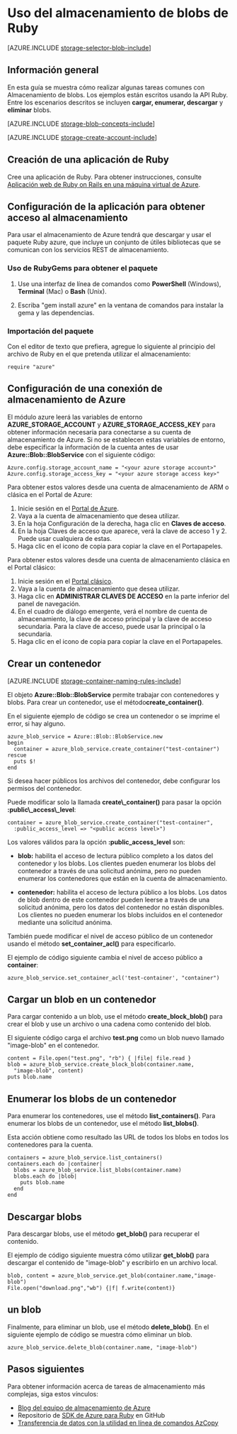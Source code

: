 <properties
	pageTitle="Uso del almacenamiento de blobs de Ruby | Microsoft Azure"
	description="Aprenda a usar Almacenamiento de blobs para cargar, descargar, enumerar y eliminar contenido de blobs. Los ejemplos están escritos en Ruby."
	services="storage"
	documentationCenter="ruby"
	authors="tfitzmac"
	manager="wpickett"
	editor="tysonn"/>

<tags
	ms.service="storage"
	ms.workload="storage"
	ms.tgt_pltfrm="na"
	ms.devlang="ruby"
	ms.topic="article"
	ms.date="02/17/2016"
	ms.author="tomfitz"/>


# Uso del almacenamiento de blobs de Ruby

[AZURE.INCLUDE [storage-selector-blob-include](../../includes/storage-selector-blob-include.md)]

## Información general

En esta guía se muestra cómo realizar algunas tareas comunes con Almacenamiento de blobs. Los ejemplos están escritos usando la API Ruby. Entre los escenarios descritos se incluyen **cargar, enumerar, descargar** y **eliminar** blobs.

[AZURE.INCLUDE [storage-blob-concepts-include](../../includes/storage-blob-concepts-include.md)]

[AZURE.INCLUDE [storage-create-account-include](../../includes/storage-create-account-include.md)]

## Creación de una aplicación de Ruby

Cree una aplicación de Ruby. Para obtener instrucciones, consulte [Aplicación web de Ruby on Rails en una máquina virtual de Azure](../virtual-machines/virtual-machines-ruby-rails-web-app-linux.md).

## Configuración de la aplicación para obtener acceso al almacenamiento

Para usar el almacenamiento de Azure tendrá que descargar y usar el paquete Ruby azure, que incluye un conjunto de útiles bibliotecas que se comunican con los servicios REST de almacenamiento.

### Uso de RubyGems para obtener el paquete

1. Use una interfaz de línea de comandos como **PowerShell** (Windows), **Terminal** (Mac) o **Bash** (Unix).

2. Escriba "gem install azure" en la ventana de comandos para instalar la gema y las dependencias.

### Importación del paquete

Con el editor de texto que prefiera, agregue lo siguiente al principio del archivo de Ruby en el que pretenda utilizar el almacenamiento:

	require "azure"

## Configuración de una conexión de almacenamiento de Azure

El módulo azure leerá las variables de entorno **AZURE\_STORAGE\_ACCOUNT** y **AZURE\_STORAGE\_ACCESS\_KEY** para obtener información necesaria para conectarse a su cuenta de almacenamiento de Azure. Si no se establecen estas variables de entorno, debe especificar la información de la cuenta antes de usar **Azure::Blob::BlobService** con el siguiente código:

	Azure.config.storage_account_name = "<your azure storage account>"
	Azure.config.storage_access_key = "<your azure storage access key>"


Para obtener estos valores desde una cuenta de almacenamiento de ARM o clásica en el Portal de Azure:

1. Inicie sesión en el [Portal de Azure](https://portal.azure.com).
2. Vaya a la cuenta de almacenamiento que desea utilizar.
3. En la hoja Configuración de la derecha, haga clic en **Claves de acceso**.
4. En la hoja Claves de acceso que aparece, verá la clave de acceso 1 y 2. Puede usar cualquiera de estas. 
5. Haga clic en el icono de copia para copiar la clave en el Portapapeles. 

Para obtener estos valores desde una cuenta de almacenamiento clásica en el Portal clásico:

1. Inicie sesión en el [Portal clásico](https://manage.windowsazure.com).
2. Vaya a la cuenta de almacenamiento que desea utilizar.
3. Haga clic en **ADMINISTRAR CLAVES DE ACCESO** en la parte inferior del panel de navegación.
4. En el cuadro de diálogo emergente, verá el nombre de cuenta de almacenamiento, la clave de acceso principal y la clave de acceso secundaria. Para la clave de acceso, puede usar la principal o la secundaria. 
5. Haga clic en el icono de copia para copiar la clave en el Portapapeles.

## Crear un contenedor

[AZURE.INCLUDE [storage-container-naming-rules-include](../../includes/storage-container-naming-rules-include.md)]

El objeto **Azure::Blob::BlobService** permite trabajar con contenedores y blobs. Para crear un contenedor, use el método**create\_container()**.

En el siguiente ejemplo de código se crea un contenedor o se imprime el error, si hay alguno.

	azure_blob_service = Azure::Blob::BlobService.new
	begin
	  container = azure_blob_service.create_container("test-container")
	rescue
	  puts $!
	end

Si desea hacer públicos los archivos del contenedor, debe configurar los permisos del contenedor.

Puede modificar solo la llamada <strong>create\\_container()</strong> para pasar la opción **:public\\_access\\_level**:

	container = azure_blob_service.create_container("test-container",
	  :public_access_level => "<public access level>")


Los valores válidos para la opción **:public\_access\_level** son:

* **blob:** habilita el acceso de lectura público completo a los datos del contenedor y los blobs. Los clientes pueden enumerar los blobs del contenedor a través de una solicitud anónima, pero no pueden enumerar los contenedores que están en la cuenta de almacenamiento.

* **contenedor:** habilita el acceso de lectura público a los blobs. Los datos de blob dentro de este contenedor pueden leerse a través de una solicitud anónima, pero los datos del contenedor no están disponibles. Los clientes no pueden enumerar los blobs incluidos en el contenedor mediante una solicitud anónima.

También puede modificar el nivel de acceso público de un contenedor usando el método **set\_container\_acl()** para especificarlo.

El ejemplo de código siguiente cambia el nivel de acceso público a **container**:

	azure_blob_service.set_container_acl('test-container', "container")

## Cargar un blob en un contenedor

Para cargar contenido a un blob, use el método **create\_block\_blob()** para crear el blob y use un archivo o una cadena como contenido del blob.

El siguiente código carga el archivo **test.png** como un blob nuevo llamado "image-blob" en el contenedor.

	content = File.open("test.png", "rb") { |file| file.read }
	blob = azure_blob_service.create_block_blob(container.name,
	  "image-blob", content)
	puts blob.name

## Enumerar los blobs de un contenedor

Para enumerar los contenedores, use el método **list\_containers()**. Para enumerar los blobs de un contenedor, use el método **list\_blobs()**.

Esta acción obtiene como resultado las URL de todos los blobs en todos los contenedores para la cuenta.

	containers = azure_blob_service.list_containers()
	containers.each do |container|
	  blobs = azure_blob_service.list_blobs(container.name)
	  blobs.each do |blob|
	    puts blob.name
	  end
	end

## Descargar blobs

Para descargar blobs, use el método **get\_blob()** para recuperar el contenido.

El ejemplo de código siguiente muestra cómo utilizar **get\_blob()** para descargar el contenido de "image-blob" y escribirlo en un archivo local.

	blob, content = azure_blob_service.get_blob(container.name,"image-blob")
	File.open("download.png","wb") {|f| f.write(content)}

## un blob
Finalmente, para eliminar un blob, use el método **delete\_blob()**. En el siguiente ejemplo de código se muestra cómo eliminar un blob.

	azure_blob_service.delete_blob(container.name, "image-blob")

## Pasos siguientes

Para obtener información acerca de tareas de almacenamiento más complejas, siga estos vínculos:

- [Blog del equipo de almacenamiento de Azure](http://blogs.msdn.com/b/windowsazurestorage/)
- Repositorio de [SDK de Azure para Ruby](https://github.com/WindowsAzure/azure-sdk-for-ruby) en GitHub
- [Transferencia de datos con la utilidad en línea de comandos AzCopy](storage-use-azcopy.md)

<!---HONumber=AcomDC_0224_2016-->